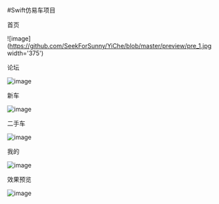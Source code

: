 #Swift仿易车项目

首页

![image](https://github.com/SeekForSunny/YiChe/blob/master/preview/pre_1.jpg width='375')

论坛

![image](https://github.com/SeekForSunny/YiChe/blob/master/preview/pre_2.jpg)

新车

![image](https://github.com/SeekForSunny/YiChe/blob/master/preview/pre_3.jpg)

二手车

![image](https://github.com/SeekForSunny/YiChe/blob/master/preview/pre_4.jpg)

我的

![image](https://github.com/SeekForSunny/YiChe/blob/master/preview/pre_5.jpg)


效果预览

![image](https://github.com/SeekForSunny/YiChe/blob/master/preview/pre.gif)
